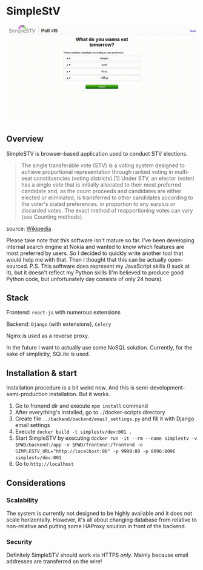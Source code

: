 # SimpleStV

![voting in SimpleSTV animation](https://raw.githubusercontent.com/szborows/simplestv/master/voting.gif)

## Overview

SimpleSTV is browser-based application used to conduct STV elections.

>The single transferable vote (STV) is a voting system designed to achieve proportional representation through 
>ranked voting in multi-seat constituencies (voting districts).[1] Under STV, an elector (voter) has a single 
>vote that is initially allocated to their most preferred candidate and, as the count proceeds and candidates 
>are either elected or eliminated, is transferred to other candidates according to the voter's stated 
>preferences, in proportion to any surplus or discarded votes. The exact method of reapportioning votes 
>can vary (see Counting methods).

source: [Wikipedia](https://en.wikipedia.org/wiki/Single_transferable_vote)

Please take note that this software isn't mature so far. I've been developing internal search engine at Nokia and
wanted to know which features are most preferred by users. So I decided to quickly write another tool that
would help me with that. Then I thought that this can be actually open-sourced.
P.S. This software does represent my JavaScript skills (I suck at it), but it doesn't reflect my Python skills
(I'm believed to produce good Python code, but unfortunately day consists of only 24 hours).

## Stack

Frontend: `react-js` with numerous extensions

Backend: `Django` (with extensions), `Celery`

Nginx is used as a reverse proxy.

In the future I want to actually use some NoSQL solution. Currently, for the sake of simplicity, SQLite is
used.

## Installation & start

Installation procedure is a bit weird now. And this is semi-development-semi-production installation. But it
works.

1. Go to fronend dir and execute `npm install` command
2. After everything's installed, go to ../docker-scripts directory
3. Create file `../backend/backend/email_settings.py` and fill it with Django email settings
4. Execute `docker build -t simplestv/dev:001 .`
5. Start SimpleSTV by executing `docker run -it --rm --name simplestv -v $PWD/backend:/app -v $PWD/frontend:/frontend -e SIMPLESTV_URL="http://localhost:80" -p 9999:80 -p 8096:8096 simplestv/dev:001`
6. Go to `http://localhost`

## Considerations

### Scalability
The system is currently not designed to be highly available and it does not scale horizontally. However, it's
all about changing database from relative to non-relative and putting some HAProxy solution in front of the
backend.

### Security
Definitely SimpleSTV should work via HTTPS _only_. Mainly because email addresses are transferred on the wire!
